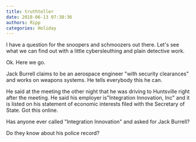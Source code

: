```yaml
---
title: truthteller
date: 2018-06-13 07:38:36
authors: Ripp
categories: Holiday
---
```


 I have a question for the snoopers and schmoozers out there. Let's see what we can find out with a little cybersleuthing and plain detective work.

Ok. Here we go.  

Jack Burrell claims to be an aerospace engineer "with security clearances" and works on weapons systems. He tells everybody this he can.

He said at the meeting the other night that he was driving to Huntsville right after the meeting. He said his employer is"Integration Innovation, Inc" and it is listed on his statement of economic interests filed with the Secretary of State. Got this online.

Has anyone ever called "Integration Innovation" and asked for Jack Burrell?

Do they know about his police record?